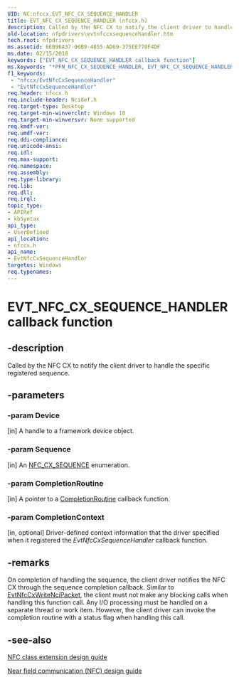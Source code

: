 ```yaml
---
UID: NC:nfccx.EVT_NFC_CX_SEQUENCE_HANDLER
title: EVT_NFC_CX_SEQUENCE_HANDLER (nfccx.h)
description: Called by the NFC CX to notify the client driver to handle the specific registered sequence.
old-location: nfpdrivers\evtnfccxsequencehandler.htm
tech.root: nfpdrivers
ms.assetid: 6EB96A37-06B9-4655-AD69-375EE770F4DF
ms.date: 02/15/2018
keywords: ["EVT_NFC_CX_SEQUENCE_HANDLER callback function"]
ms.keywords: "*PFN_NFC_CX_SEQUENCE_HANDLER, EVT_NFC_CX_SEQUENCE_HANDLER, EVT_NFC_CX_SEQUENCE_HANDLER callback, EvtNfcCxSequenceHandler, EvtNfcCxSequenceHandler callback function [Near-Field Proximity Drivers], nfccx/ EvtNfcCxSequenceHandler, nfpdrivers.evtnfccxsequencehandler"
f1_keywords:
 - "nfccx/EvtNfcCxSequenceHandler"
 - "EvtNfcCxSequenceHandler"
req.header: nfccx.h
req.include-header: Ncidef.h
req.target-type: Desktop
req.target-min-winverclnt: Windows 10
req.target-min-winversvr: None supported
req.kmdf-ver: 
req.umdf-ver: 
req.ddi-compliance: 
req.unicode-ansi: 
req.idl: 
req.max-support: 
req.namespace: 
req.assembly: 
req.type-library: 
req.lib: 
req.dll: 
req.irql: 
topic_type:
- APIRef
- kbSyntax
api_type:
- UserDefined
api_location:
- nfccx.h
api_name:
- EvtNfcCxSequenceHandler
targetos: Windows
req.typenames: 
---
```


# EVT_NFC_CX_SEQUENCE_HANDLER callback function


## -description


Called by the NFC CX to notify the client driver to handle the specific registered sequence.


## -parameters




### -param Device 
[in]
A handle to a framework device object.


### -param Sequence 
[in]
An <a href="https://docs.microsoft.com/windows-hardware/drivers/ddi/nfccx/ne-nfccx-_nfc_cx_sequence">NFC_CX_SEQUENCE</a> enumeration.


### -param CompletionRoutine 
[in]
A pointer to a <a href="https://docs.microsoft.com/windows-hardware/drivers/ddi/wdfrequest/nc-wdfrequest-evt_wdf_request_completion_routine">CompletionRoutine</a> callback function.


### -param CompletionContext 
[in, optional]
Driver-defined context information that the driver specified when it registered the <i>EvtNfcCxSequenceHandler</i> callback function.


## -remarks



On completion of handling the sequence, the client driver notifies the NFC CX through the sequence completion callback. Similar to <a href="https://docs.microsoft.com/windows-hardware/drivers/ddi/nfccx/nc-nfccx-evt_nfc_cx_write_nci_packet">EvtNfcCxWriteNciPacket</a>, the client must not make any blocking calls when handling this function call. Any I/O processing must be handled on a separate thread or work item. However, the client driver can invoke the completion routine with a status flag when handling this call.




## -see-also




<a href="https://docs.microsoft.com/windows-hardware/drivers/nfc/nfc-class-extension-">NFC class extension design guide</a>



<a href="https://go.microsoft.com/fwlink/p/?LinkID=785320">Near field communication (NFC) design guide</a>
 

 

